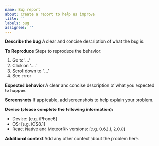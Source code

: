 ```yaml
---
name: Bug report
about: Create a report to help us improve
title: ''
labels: bug
assignees: ''
---
```


**Describe the bug**
A clear and concise description of what the bug is.

**To Reproduce**
Steps to reproduce the behavior:

1. Go to '...'
2. Click on '....'
3. Scroll down to '....'
4. See error

**Expected behavior**
A clear and concise description of what you expected to happen.

**Screenshots**
If applicable, add screenshots to help explain your problem.

**Device (please complete the following information):**

- Device: [e.g. iPhone6]
- OS: [e.g. iOS8.1]
- React Native and MeteorRN versions: [e.g. 0.62.1, 2.0.0]

**Additional context**
Add any other context about the problem here.
